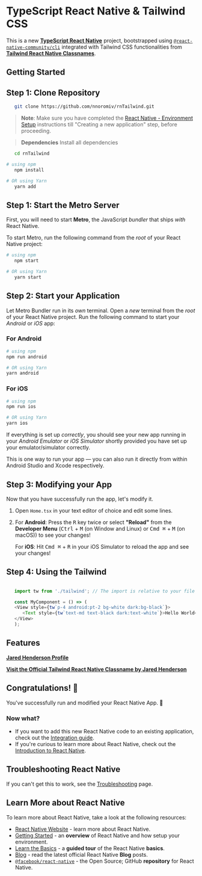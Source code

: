 # TypeScript React Native & Tailwind CSS

This is a new [**TypeScript React Native**](https://reactnative.dev) project, bootstrapped using [`@react-native-community/cli`](https://github.com/react-native-community/cli) integrated with Tailwind CSS functionalities from [**Tailwind React Native Classnames**](https://github.com/jaredh159/tailwind-react-native-classnames).

## Getting Started

## Step 1: Clone Repository

```bash
   git clone https://github.com/nnoromiv/rnTailwind.git
```

>**Note**: Make sure you have completed the [React Native - Environment Setup](https://reactnative.dev/docs/environment-setup) instructions till "Creating a new application" step, before proceeding.

>**Dependencies** Install all dependencies

```bash
   cd rnTailwind
```

```bash
# using npm
   npm install

# OR using Yarn
   yarn add 
```

## Step 1: Start the Metro Server

First, you will need to start **Metro**, the JavaScript _bundler_ that ships _with_ React Native.

To start Metro, run the following command from the _root_ of your React Native project:

```bash
# using npm
   npm start

# OR using Yarn
   yarn start
```

## Step 2: Start your Application

Let Metro Bundler run in its _own_ terminal. Open a _new_ terminal from the _root_ of your React Native project. Run the following command to start your _Android_ or _iOS_ app:

### For Android

```bash
# using npm
npm run android

# OR using Yarn
yarn android
```

### For iOS

```bash
# using npm
npm run ios

# OR using Yarn
yarn ios
```

If everything is set up _correctly_, you should see your new app running in your _Android Emulator_ or _iOS Simulator_ shortly provided you have set up your emulator/simulator correctly.

This is one way to run your app — you can also run it directly from within Android Studio and Xcode respectively.

## Step 3: Modifying your App

Now that you have successfully run the app, let's modify it.

1. Open `Home.tsx` in your text editor of choice and edit some lines.
2. For **Android**: Press the <kbd>R</kbd> key twice or select **"Reload"** from the **Developer Menu** (<kbd>Ctrl</kbd> + <kbd>M</kbd> (on Window and Linux) or <kbd>Cmd ⌘</kbd> + <kbd>M</kbd> (on macOS)) to see your changes!

   For **iOS**: Hit <kbd>Cmd ⌘</kbd> + <kbd>R</kbd> in your iOS Simulator to reload the app and see your changes!

## Step 4: Using the Tailwind

```ts

   import tw from './tailwind'; // The import is relative to your file structure

   const MyComponent = () => (
   <View style={tw`p-4 android:pt-2 bg-white dark:bg-black`}>
      <Text style={tw`text-md text-black dark:text-white`}>Hello World</Text>
   </View>
   );

```

## Features

[**Jared Henderson Profile**](https://github.com/jaredh159)

[**Visit the Official Tailwind React Native Classname by Jared Henderson**](https://github.com/jaredh159/tailwind-react-native-classnames)

## Congratulations! :tada:

You've successfully run and modified your React Native App. :partying_face:

### Now what?

- If you want to add this new React Native code to an existing application, check out the [Integration guide](https://reactnative.dev/docs/integration-with-existing-apps).
- If you're curious to learn more about React Native, check out the [Introduction to React Native](https://reactnative.dev/docs/getting-started).

## Troubleshooting React Native

If you can't get this to work, see the [Troubleshooting](https://reactnative.dev/docs/troubleshooting) page.

## Learn More about React Native

To learn more about React Native, take a look at the following resources:

- [React Native Website](https://reactnative.dev) - learn more about React Native.
- [Getting Started](https://reactnative.dev/docs/environment-setup) - an **overview** of React Native and how setup your environment.
- [Learn the Basics](https://reactnative.dev/docs/getting-started) - a **guided tour** of the React Native **basics**.
- [Blog](https://reactnative.dev/blog) - read the latest official React Native **Blog** posts.
- [`@facebook/react-native`](https://github.com/facebook/react-native) - the Open Source; GitHub **repository** for React Native.
